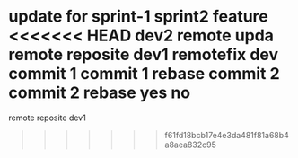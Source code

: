 update for sprint-1
sprint2 feature
<<<<<<< HEAD
dev2 remote upda
remote reposite dev1
remotefix dev
commit 1
commit 1 rebase
commit 2
commit 2 rebase
yes
no
=======
remote reposite dev1
>>>>>>> f61fd18bcb17e4e3da481f81a68b4a8aea832c95
